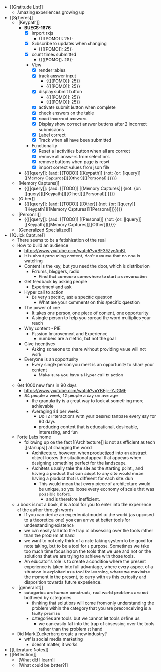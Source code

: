 - [[Gratitude List]] 
    - Amazing experiences growing up
- [[Spheres]]
    - [[Keypath]]
        - **BUECS-1676**
            - [x] import rxjs
                - {{[[POMO]]: 25}}
            - [x] Subscribe to updates when changing
                - {{[[POMO]]: 25}}
            - [x] count times submitted
                - {{[[POMO]]: 25}}
            - View
                - [x] render tables 
                - [x] track answer input
                    - {{[[POMO]]: 25}}
                    - {{[[POMO]]: 25}}
                - [x]  display submit button
                    - {{[[POMO]]: 25}}
                    - {{[[POMO]]: 25}}
                - [x] activate submit button when complete
                - [x] check answers on the table
                - [x] reset incorrect answers
                - [x] Display show correct answer buttons after 2 incorrect submissions
                - [x] Label correct
                - [x] Track when all have been submitted
            - Functionality
                - [x] Reset all activities button when all are correct
                - [x] remove all answers from selections
                - [x] remove buttons when page is reset
                - [x] import correct values from json file
        - {{[[query]]: {and: [[TODO]] [[Keypath]] {not: {or: [[query]][[Memory Captures]][[Other]][[Personal]]}}}}}
    - [[Memory Captures]]
        - {{[[query]]: {and: [[TODO]] [[Memory Captures]] {not: {or: [[query]][[Keypath]][[Other]][[Personal]]}}}}}
    - [[Other]]
        - {{[[query]]: {and: [[TODO]] [[Other]] {not: {or: [[query]][[Keypath]][[Memory Captures]][[Personal]]}}}}}
    - [[Personal]]
        - {{[[query]]: {and: [[TODO]] [[Personal]] {not: {or: [[query]][[Keypath]][[Memory Captures]][[Other]]}}}}}
    - [[Generalized Specialized]]
- [[Quick Capture]]
    - There seems to be a fetishization of the real
    - How to build an audience
        - https://www.youtube.com/watch?v=BF39ZyeAnBk
        - It is about producing content, don't assume that no one is watching
        - Content is the key, but you need the door, which is distribution
            - Forums, bloggers, radio
                - Find that someone somewhere to start a conversation
        - Get feedback by asking people
            - Experiment and ask
        - Hyper call to action
            - Be very specific, ask a specific question
                - What are your comments on this specific question
        - The power of one
            - It takes one person, one piece of content, one opportunity
            - A single person to help you spread the word multiplies your reach
        - Why content - PIE
            - Passion Improvement and Experience
                - numbers are a metric, but not the goal
        - Give incentives
            - Asking someone to share without providing value will not work
        - Everyone is an opportunity
            - Every single person you meet is an opportunity to share your content
                - Make sure you have a Hyper call to action
        - 
    - Get 1000 new fans in 90 days
        - https://www.youtube.com/watch?v=YBEg--YJGME
        - 84 people a week, 12 people a day on average
            - the granularity is a great way to look at something more achievable. 
            - Averaging 84 per week. 
                - Do 12 interactions with your desired fanbase every day for 90 days
                - producing content that is educational, desireable, interesting, and fun
    - Forte Labs home
        - following up on the fact [[Architecture]] is not as efficient as tech [[startups]] at changing the world
            - Architecture, however, when productized into an abstract object looses the situational appeal that appears when designing something perfect for the landscape.
            - Architets usually take the site as the starting point,, and having a product that can adopt to any site would mean having a product that is different for each site. duh
                - This would mean that every piece of architecture would be unique, so you loose every economy of scale that was possible before.
                    -  and is therefore inefficient.
    - a book is not a book, it is a tool for you to enter into the experience of the author through words
        - If you can derive an experiential model of the world (as opposed to a theoretical one) you can arrive at better tools for understanding existence
        - we can easily fall into the trap of obsessing over the tools rather than the problem at hand
        - we want to not only think of a note taking system to be good for note taking, but to be a tool for a purpose. Sometimes we take too much time focusing on the tools that we use and not on the solutions that we are trying to achieve with those tools.
        - An educator's role is to create a condition where the present experience is taken into full advantage, where every aspect of a situation is exploited as a tool for learning, where we maximize the moment in the present, to carry with us this curiosity and disposition towards future experience.
    - [[generalist]]
        - categories are human constructs, real world problems are not bothered by categories
            - thinking that solutions will come from only understanding the problem within the category that you are preconceiving is a faulty premise
            - categories are tools, but we cannot let tools define us
                - we can easily fall into the trap of obsessing over the tools rather than the problem at hand
    - Did Mark Zuckerberg create a new industry?
        - wtf is social media marketing 
            - doesnt matter, it works
- [[Literature Notes]]
- [[Reflection]]
    - [[What did I learn]]
    - [[What could be better?]]
